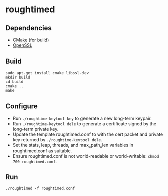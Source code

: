 # roughtimed

## Dependencies

* [CMake](https://github.com/Kitware/CMake) (for build)
* [OpenSSL](https://github.com/openssl/openssl)

## Build

```
sudo apt-get install cmake libssl-dev
mkdir build
cd build
cmake ..
make
```

## Configure

* Run `./roughtime-keytool key` to generate a new long-term keypair.
* Run `./roughtime-keytool dele` to generate a certificate signed by the long-term private key.
* Update the template roughtimed.conf to with the cert packet and private key returned by `./roughtime-keytool dele`.
* Set the stats, leap, threads, and max_path_len variables in roughtimed.conf as suitable.
* Ensure roughtimed.conf is not world-readable or world-writable: `chmod 700 roughtimed.conf`.

## Run

```
./roughtimed -f roughtimed.conf
```
